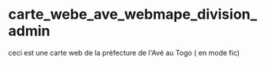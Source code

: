 # carte_webe_ave_webmape_division_admin
ceci est une carte web de la préfecture de l'Avé au Togo ( en mode fic)

